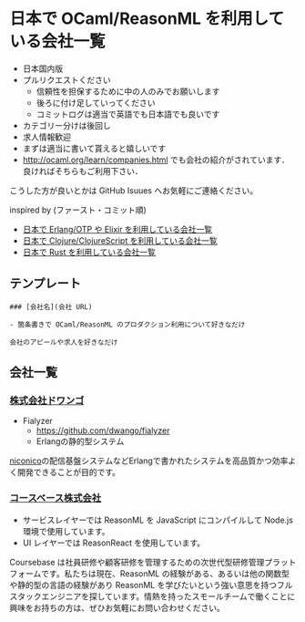 # 日本で OCaml/ReasonML を利用している会社一覧

- 日本国内版
- プルリクエストください
    - 信頼性を担保するために中の人のみでお願いします
    - 後ろに付け足していってください
    - コミットログは適当で英語でも日本語でも良いです
- カテゴリー分けは後回し
- 求人情報歓迎
- まずは適当に書いて貰えると嬉しいです
- http://ocaml.org/learn/companies.html でも会社の紹介がされています．良ければそちらもご利用下さい．

こうした方が良いとかは GitHub Isuues へお気軽にご連絡ください。

inspired by (ファースト・コミット順)

- [日本で Erlang/OTP や Elixir を利用している会社一覧][japanese-erlang-elixir-companies]
- [日本で Clojure/ClojureScript を利用している会社一覧][japanese-clojure-companies]
- [日本で Rust を利用している会社一覧][japanese-rust-companies]

## テンプレート

```
### [会社名](会社 URL)

- 箇条書きで OCaml/ReasonML のプロダクション利用について好きなだけ

会社のアピールや求人を好きなだけ
```

## 会社一覧

### [株式会社ドワンゴ](http://dwango.co.jp)

- Fialyzer
  - https://github.com/dwango/fialyzer
  - Erlangの静的型システム

[niconico](http://dwango.co.jp/business/portal.html)の配信基盤システムなどErlangで書かれたシステムを高品質かつ効率よく開発できることが目的です。

### [コースベース株式会社](https://coursebase.co)

- サービスレイヤーでは ReasonML を JavaScript にコンパイルして Node.js 環境で使用しています。
- UI レイヤーでは ReasonReact を使用しています。

Coursebase は社員研修や顧客研修を管理するための次世代型研修管理プラットフォームです。私たちは現在、ReasonML の経験がある、あるいは他の関数型や静的型の言語の経験があり ReasonML を学びたいという強い意思を持つフルスタックエンジニアを探しています。情熱を持ったスモールチームで働くことに興味をお持ちの方は、ぜひお気軽にお問い合わせください。

[japanese-erlang-elixir-companies]: https://github.com/voluntas/japanese-erlang-elixir-companies
[japanese-clojure-companies]: https://github.com/athos/japanese-clojure-companies
[japanese-rust-companies]: https://github.com/fnwiya/japanese-rust-companies
